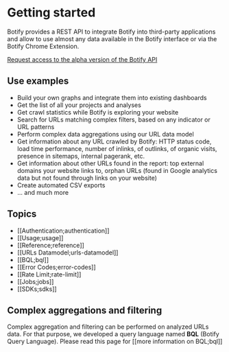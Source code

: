 # Getting started

Botify provides a REST API to integrate Botify into third-party applications and allow to use almost any data available in the Botify interface or via the Botify Chrome Extension.

<a href="https://docs.google.com/forms/d/1T6D588024flDKHS6q_IMlVMS-q8rmRvgzBIc8EZdyDo/viewform" class="inscription-button" target="_blank">Request access to the alpha version of the Botify API</a>

## Use examples
- Build your own graphs and integrate them into existing dashboards
- Get the list of all your projects and analyses
- Get crawl statistics while Botify is exploring your website
- Search for URLs matching complex filters, based on any indicator or URL patterns
- Perform complex data aggregations using our URL data model
- Get information about any URL crawled by Botify: HTTP status code, load  time performance, number of inlinks, of outlinks, of organic visits, presence in sitemaps, internal pagerank, etc. 
- Get information about other URLs found in the report: top external domains your website links to, orphan URLs (found in Google analytics data but not found through links on your website)
- Create automated CSV exports
- ... and much more

## Topics
- [[Authentication;authentication]]
- [[Usage;usage]]
- [[Reference;reference]]
- [[URLs Datamodel;urls-datamodel]]
- [[BQL;bql]]
- [[Error Codes;error-codes]]
- [[Rate Limit;rate-limit]]
- [[Jobs;jobs]]
- [[SDKs;sdks]]


## Complex aggregations and filtering
Complex aggregation and filtering can be performed on analyzed URLs data. For that purpose, we developed a query language named **BQL** (Botify Query Language). Please read this page for [[more information on BQL;bql]]

